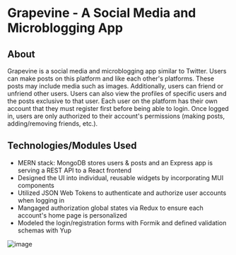 # Grapevine - A Social Media and Microblogging App

## About

Grapevine is a social media and microblogging app similar to Twitter. Users can make posts on this platform and like each other's platforms. These posts may include media such as images. Additionally, users can friend or unfriend other users. Users can also view the profiles of specific users and the posts exclusive to that user. Each user on the platform has their own account that they must register first before being able to login. Once logged in, users are only authorized to their account's permissions (making posts, adding/removing friends, etc.).

## Technologies/Modules Used

- MERN stack: MongoDB stores users & posts and an Express app is serving a REST API to a React frontend
- Designed the UI into individual, reusable widgets by incorporating MUI components
- Utilized JSON Web Tokens to authenticate and authorize user accounts when logging in
- Mangaged authorization global states via Redux to ensure each account's home page is personalized
- Modeled the login/registration forms with Formik and defined validation schemas with Yup


![image](https://github.com/edisonwang03/grapevine-social-media/assets/49788106/2a6331ce-cc43-47b6-a3b1-a5792041a2a9)
